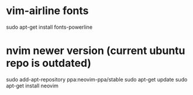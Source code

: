 # vim-airline fonts
sudo apt-get install fonts-powerline

# nvim newer version (current ubuntu repo is outdated)
sudo add-apt-repository ppa:neovim-ppa/stable
sudo apt-get update
sudo apt-get install neovim
